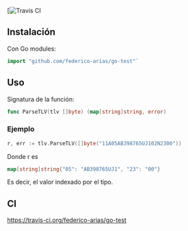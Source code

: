 [![Travis CI](https://travis-ci.org/federico-arias/go-test.svg?branch=master)

## Instalación

Con Go modules:

```go
import "github.com/federico-arias/go-test"`
```

## Uso

Signatura de la función:

```go
func ParseTLV(tlv []byte) (map[string]string, error)
```

### Ejemplo

```go
r, err := tlv.ParseTLV([]byte("11A05AB398765UJ102N2300"))
```

Donde r es

```go
map[string]string{"05": "AB398765UJ1", "23": "00"}
```

Es decir, el valor indexado por el tipo.

## CI

https://travis-ci.org/federico-arias/go-test
